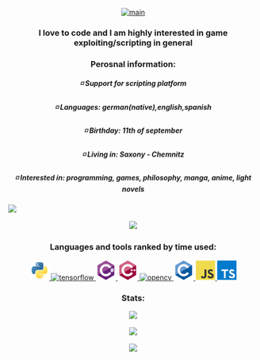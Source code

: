 
<p align="center"><a href="#"><img src="https://i.ibb.co/LCktJ75/main.png" alt="main" border="0"></a></p>

<h3 align="center">I love to code and I am highly interested in game exploiting/scripting in general</h3>

<h3 align="center"> Perosnal information: </h3>
<p align="center">
  <h5 align="center"> ◽️ Support for scripting platform</h4>
  <h5 align="center"> ◽️ Languages: german(native),english,spanish</h4>
  <h5 align="center"> ◽️ Birthday: 11th of september</h4>
  <h5 align="center"> ◽️ Living in: Saxony - Chemnitz</h4>
  <h5 align="center"> ◽️ Interested in: programming, games, philosophy, manga, anime, light novels</h5>
</p>

![](https://hit.yhype.me/github/profile?user_id=88363187)

<p align="center"><img src="https://komarev.com/ghpvc/?username=ekqrcalamity&label=Profile%20views&color=0e75b6&style=flat-square"></p>

<h3 align="center">Languages and tools ranked by time used:</h3>
<p align="center">
<a href="https://www.python.org" target="_blank"> <img src="https://raw.githubusercontent.com/devicons/devicon/master/icons/python/python-original.svg" alt="python" width="40" height="40"/> </a> 
<a href="https://www.tensorflow.org" target="_blank"> <img src="https://www.vectorlogo.zone/logos/tensorflow/tensorflow-icon.svg" alt="tensorflow" width="40" height="40"/> </a> 
<a href="https://www.w3schools.com/cs/" target="_blank"> <img src="https://raw.githubusercontent.com/devicons/devicon/master/icons/csharp/csharp-original.svg" alt="csharp" width="40" height="40"/> </a> 
<a href="https://www.w3schools.com/cpp/" target="_blank"> <img src="https://raw.githubusercontent.com/devicons/devicon/master/icons/cplusplus/cplusplus-original.svg" alt="cplusplus" width="40" height="40"/> </a> 
<a href="https://opencv.org/" target="_blank"> <img src="https://www.vectorlogo.zone/logos/opencv/opencv-icon.svg" alt="opencv" width="40" height="40"/> </a> 
<a href="https://www.cprogramming.com/" target="_blank"> <img src="https://raw.githubusercontent.com/devicons/devicon/master/icons/c/c-original.svg" alt="c" width="40" height="40"/> </a> 
<a href="https://developer.mozilla.org/en-US/docs/Web/JavaScript" target="_blank"> <img src="https://raw.githubusercontent.com/devicons/devicon/master/icons/javascript/javascript-original.svg" alt="javascript" width="40" height="40"/> </a> 
<a href="https://www.typescriptlang.org/" target="_blank"> <img src="https://raw.githubusercontent.com/devicons/devicon/master/icons/typescript/typescript-original.svg" alt="typescript" width="40" height="40"/> </a> </p>

<h3 align="center">Stats:</h3>

<p align="center"><a href="#"><img src="https://github-readme-stats.vercel.app/api/top-langs?username=EKQRCalamity&show_icons=true&locale=en&layout=compact&theme=gotham"></a></p>
<p align="center"><a href="#"><img src="https://github-readme-stats.vercel.app/api?username=EKQRCalamity&show_icons=true&locale=en&theme=gotham"></a></p>
<p align="center"><a href="#"><img src="https://github-readme-streak-stats.herokuapp.com/?user=EKQRCalamity&theme=gotham"></a></p>
